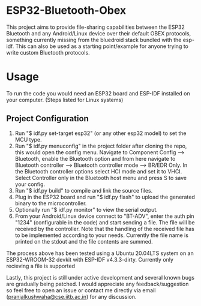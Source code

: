 # ESP32-Bluetooth-Obex  
This project aims to provide file-sharing capabilities between the ESP32 Bluetooth and any Android/Linux device over their default OBEX protocols, something currently missing from the bluedroid stack bundled with the esp-idf. This can also be used as a starting point/example for anyone trying to write custom Bluetooth protocols.  
  
# Usage  
To run the code you would need an ESP32 board and ESP-IDF installed on your computer. (Steps listed for Linux systems)  
## Project Configuration
1. Run "$ idf.py set-target esp32" (or any other esp32 model) to set the MCU type.
2. Run "$ idf.py menuconfig" in the project folder after cloning the repo, this would open the config menu. Navigate to Component Config --> Bluetooth, enable the Bluetooth option and from here navigate to Bluetooth controller --> Bluetooth controller mode --> BR/EDR Only. In the Bluetooth controller options select HCI mode and set it to VHCI. Select Controller only in the Bluetooth host menu and press S to save your config.   
3. Run "$ idf.py build" to compile and link the source files.  
4. Plug in the ESP32 board and run "$ idf.py flash" to upload the generated binary to the microcontroller.  
5. Optionally run "$ idf.py monitor" to view the serial output.   
6. From your Android/Linux device connect to "BT-ADV", enter the auth pin "1234" (configurable in the code) and start sending a file. The file will be received by the controller. Note that the handling of the received file has to be implemented according to your needs. Currently the file name is printed on the stdout and the file contents are summed.  

The process above has been tested using a Ubuntu 20.04LTS system on an ESP32-WROOM-32 devkit with ESP-IDF v4.3.3-dirty.
Currently only recieving a file is supported

Lastly, this project is still under active development and several known bugs are gradually being patched. I would appreciate any feedback/suggestion so feel free to open an issue or contact me directly via email (pranjalkushwaha@cse.iitb.ac.in) for any discussion.

